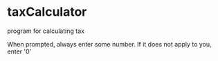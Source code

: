 # taxCalculator
program for calculating tax

When prompted, always enter some number. If it does not apply to you, enter '0'
